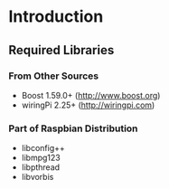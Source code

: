 # Introduction

## Required Libraries

### From Other Sources
- Boost 1.59.0+ (http://www.boost.org)
- wiringPi 2.25+ (http://wiringpi.com)

### Part of Raspbian Distribution
- libconfig++
- libmpg123
- libpthread
- libvorbis
